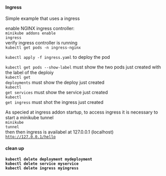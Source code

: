 <h4>Ingress</h4>
Simple example that uses a ingress

enable NGINX ingress controller:<br>
<code>minikube addons enable ingress</code><br>
verify ingress controller is running<br>
<code>kubectl get pods -n ingress-nginx</code>

<code>kubectl apply -f ingress.yaml</code> to deploy the pod

<code>kubectl get pods --show-label</code> must show the two pods just created with the label of the deploiy<br>
<code>kubectl get deployments</code> must show the deploy just created<br>
<code>kubectl get services</code> must show the service just created<br>
<code>kubectl get ingress</code> must shot the ingress just created<br>

As specied at ingress addon startup, to access ingress it is necessary to start a minikube tunnel<br>
<code>minikube tunnel</code></br>
then then ingress is availabel at 127.0.0.1 (localhost)<br>
<code>http://127.0.0.1/hello </code>

<h4>clean up<h4>
<code>kubectl delete deployment mydeployment</code><br>
<code>kubectl delete service myservice</code><br>
<code>kubectl delete ingress myingress</code>